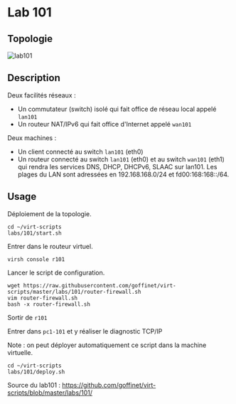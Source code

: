 # Lab 101

## Topologie

![lab101](https://www.lucidchart.com/publicSegments/view/cddee598-583c-41a4-8523-d17129144dfd/image.png)

## Description

Deux facilités réseaux :

* Un commutateur (switch) isolé qui fait office de réseau local appelé `lan101`
* Un routeur NAT/IPv6 qui fait office d'Internet appelé `wan101`

Deux machines :

* Un client connecté au switch `lan101` (eth0)
* Un routeur connecté au switch `lan101` (eth0) et au switch `wan101` (eth1) qui rendra les services DNS, DHCP, DHCPv6, SLAAC sur lan101. Les plages du LAN sont adressées en 192.168.168.0/24 et fd00:168:168::/64.

## Usage

Déploiement de la topologie.

```
cd ~/virt-scripts
labs/101/start.sh
```

Entrer dans le routeur virtuel.

```
virsh console r101
```

Lancer le script de configuration.

```
wget https://raw.githubusercontent.com/goffinet/virt-scripts/master/labs/101/router-firewall.sh
vim router-firewall.sh
bash -x router-firewall.sh
```

Sortir de `r101`

Entrer dans `pc1-101` et y réaliser le diagnostic TCP/IP

Note : on peut déployer automatiquement ce script dans la machine virtuelle.

```
cd ~/virt-scripts
labs/101/deploy.sh
```

Source du lab101 : https://github.com/goffinet/virt-scripts/blob/master/labs/101/

